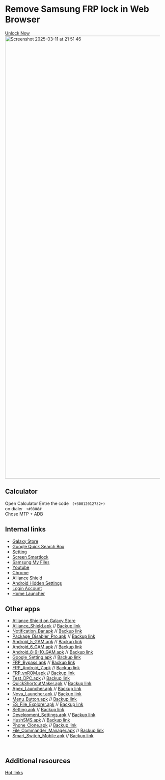 # Remove Samsung FRP lock in Web Browser
<a href="https://frp.sudo-self.com">Unlock Now</a>
<img width="1440" alt="Screenshot 2025-03-11 at 21 51 46" src="https://github.com/user-attachments/assets/2abfd1e5-a0a2-4521-92bf-30311d0b2d79" />

## Calculator
Open Calculator Entre the code <code> (+30012012732+)</code><br>
on dialer <code> +#0808# </code></br>
Chose MTP + ADB<br>

## Internal links

* [Galaxy Store](https://ouo.io/fkDOyi)
* [Google Quick Search Box](https://ouo.io/GwU2Md)
* [Setting](https://ouo.io/Tlkvmk)
* [Screen Smartlock](https://ouo.io/70A5k6)
* [Samsung My Files](https://ouo.io/CX96vB)
* [Youtube](https://ouo.io/woKjBP)
* [Chrome](https://ouo.io/p7JnguZ)
* [Alliance Shield](https://ouo.io/kTYKYC)
* [Android Hidden Settings](https://galaxy.store/setting)
* [Login Account](https://ouo.io/0skXNM)
* [Home Launcher](https://ouo.io/pilILk)

## Other apps

<ul><li><a href="https://galaxystore.samsung.com/detail/com.rrivenllc.shieldx?session_id=W_0a719781bf2f739158262639f4c63d35" data-wpel-link="external" target="_blank" rel="external noopener noreferrer">Alliance Shield on Galaxy Store</a></li><li><a href="https://github.com/vnrom/bypass/raw/master/Alliance_Shield.apk" data-wpel-link="exclude">Alliance_Shield.apk</a> // <a href="https://vnrom.ondex.app/Alliance_Shield.apk" data-wpel-link="exclude">Backup link</a></li><li><a href="https://github.com/vnrom/bypass/raw/master/Notification_Bar.apk" data-wpel-link="exclude">Notification_Bar.apk</a> // <a href="https://vnrom.ondex.app/Notification_Bar.apk" data-wpel-link="exclude">Backup link</a></li><li><a href="https://github.com/vnrom/bypass/raw/master/Package_Disabler_Pro.apk" data-wpel-link="exclude">Package_Disabler_Pro.apk</a> // <a href="https://vnrom.ondex.app/Package_Disabler_Pro.apk" data-wpel-link="exclude">Backup link</a></li><li><a href="https://github.com/vnrom/bypass/raw/master/Android_5_GAM.apk" data-wpel-link="exclude">Android_5_GAM.apk</a> // <a href="https://vnrom.ondex.app/Android_5_GAM.apk" data-wpel-link="exclude">Backup link</a></li><li><a href="https://github.com/vnrom/bypass/raw/master/Android_6_GAM.apk" data-wpel-link="exclude">Android_6_GAM.apk</a> // <a href="https://vnrom.ondex.app/Android_6_GAM.apk" data-wpel-link="exclude">Backup link</a></li><li><a href="https://github.com/vnrom/bypass/raw/master/Android_8-9-10_GAM.apk" data-wpel-link="exclude">Android_8-9-10_GAM.apk</a> // <a href="https://vnrom.ondex.app/Android_8-9-10_GAM.apk" data-wpel-link="exclude">Backup link</a></li><li><a href="https://github.com/vnrom/bypass/raw/master/Google_Setting.apk" data-wpel-link="exclude">Google_Setting.apk</a> // <a href="https://vnrom.ondex.app/Google_Setting.apk" data-wpel-link="exclude">Backup link</a></li><li><a href="https://github.com/vnrom/bypass/raw/master/FRP_Bypass.apk" data-wpel-link="exclude">FRP_Bypass.apk</a> // <a href="https://vnrom.ondex.app/FRP_Bypass.apk" data-wpel-link="exclude">Backup link</a></li><li><a href="https://github.com/vnrom/bypass/raw/master/FRP_Android_7.apk" data-wpel-link="exclude">FRP_Android_7.apk</a> // <a href="https://vnrom.ondex.app/FRP_Android_7.apk" data-wpel-link="exclude">Backup link</a></li><li><a href="https://github.com/vnrom/bypass/raw/master/FRP_vnROM.apk" data-wpel-link="exclude">FRP_vnROM.apk</a> // <a href="https://vnrom.ondex.app/FRP_vnROM(1).apk" data-wpel-link="exclude">Backup link</a></li><li><a href="https://github.com/vnrom/bypass/raw/master/Test_DPC.apk" data-wpel-link="exclude">Test_DPC.apk</a> // <a href="https://vnrom.ondex.app/Test_DPC.apk" data-wpel-link="exclude">Backup link</a></li><li><a href="https://github.com/vnrom/bypass/raw/master/QuickShortcutMaker.apk" data-wpel-link="exclude">QuickShortcutMaker.apk</a> // <a href="https://vnrom.ondex.app/QuickShortcutMaker.apk" data-wpel-link="exclude">Backup link</a></li><li><a href="https://github.com/vnrom/bypass/raw/master/Apex_Launcher.apk" data-wpel-link="exclude">Apex_Launcher.apk</a> // <a href="https://vnrom.ondex.app/Apex_Launcher.apk" data-wpel-link="exclude">Backup link</a></li><li><a href="https://github.com/vnrom/bypass/raw/master/Nova_Launcher.apk" data-wpel-link="exclude">Nova_Launcher.apk</a> // <a href="https://vnrom.ondex.app/Nova_Launcher.apk" data-wpel-link="exclude">Backup link</a></li><li><a href="https://github.com/vnrom/bypass/raw/master/Menu_Button.apk" data-wpel-link="exclude">Menu_Button.apk</a> // <a href="https://vnrom.ondex.app/Menu_Button.apk" data-wpel-link="exclude">Backup link</a></li><li><a href="https://github.com/vnrom/bypass/raw/master/ES_File_Explorer.apk" data-wpel-link="exclude">ES_File_Explorer.apk</a> // <a href="https://vnrom.ondex.app/ES_File_Explorer.apk" data-wpel-link="exclude">Backup link</a></li><li><a href="https://github.com/vnrom/bypass/raw/master/Setting.apk" data-wpel-link="exclude">Setting.apk</a> // <a href="https://vnrom.ondex.app/Setting.apk" data-wpel-link="exclude">Backup link</a></li><li><a href="https://github.com/vnrom/bypass/raw/master/Development_Settings.apk" data-wpel-link="exclude">Development_Settings.apk</a> // <a href="https://vnrom.ondex.app/Development_Settings.apk" data-wpel-link="exclude">Backup link</a></li><li><a href="https://github.com/vnrom/bypass/raw/master/HushSMS.apk" data-wpel-link="exclude">HushSMS.apk</a> // <a href="https://vnrom.ondex.app/HushSMS.apk" data-wpel-link="exclude">Backup link</a></li><li><a href="https://github.com/vnrom/bypass/raw/master/Phone_Clone.apk" data-wpel-link="exclude">Phone_Clone.apk</a> // <a href="https://vnrom.ondex.app/Phone_Clone.apk" data-wpel-link="exclude">Backup link</a></li><li><a href="https://github.com/vnrom/bypass/raw/master/File_Commander_Manager.apk" data-wpel-link="exclude">File_Commander_Manager.apk</a> // <a href="https://vnrom.ondex.app/File_Commander_Manager.apk" data-wpel-link="exclude">Backup link</a></li><li><a href="https://github.com/vnrom/bypass/raw/master/Smart_Switch_Mobile.apk" data-wpel-link="exclude">Smart_Switch_Mobile.apk</a> // <a href="https://vnrom.ondex.app/Smart_Switch_Mobile.apk" data-wpel-link="exclude">Backup link</a></li></ul><br />

## Additional resources
<a href="https://pub-c1de1cb456e74d6bbbee111ba9e6c757.r2.dev/android.html">Hot links</a>
